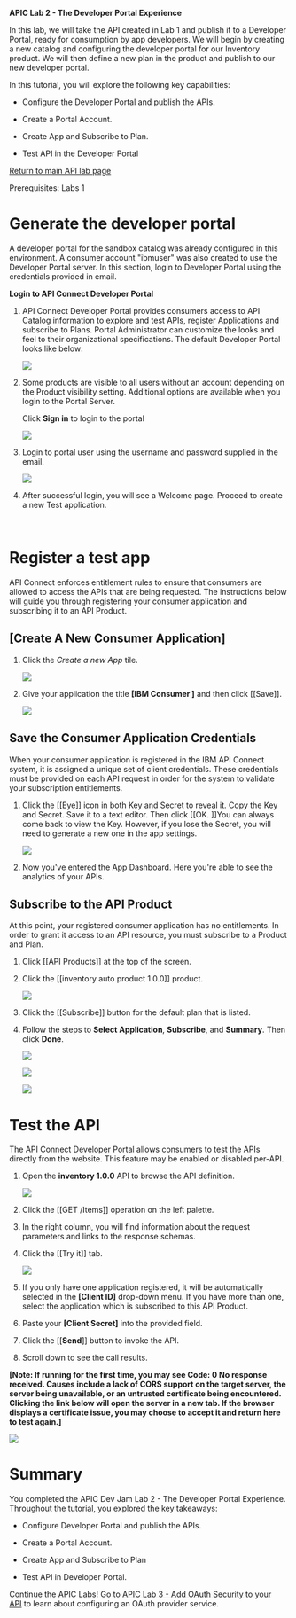 **APIC Lab 2 - The Developer Portal Experience**

In this lab, we will take the API created in Lab 1 and publish it to a
Developer Portal, ready for consumption by app developers. We will begin
by creating a new catalog and configuring the developer portal for our
Inventory product. We will then define a new plan in the product and
publish to our new developer portal.

In this tutorial, you will explore the following key capabilities:

-   Configure the Developer Portal and publish the APIs.

-   Create a Portal Account.

-   Create App and Subscribe to Plan.

-   Test API in the Developer Portal


[Return to main API lab page](../index.md)

Prerequisites: Labs 1

 Generate the developer portal
====================================================================================

A developer portal for the sandbox catalog was already configured in
this environment. A consumer account "ibmuser" was also created to use
the Developer Portal server. In this section, login to Developer Portal
using the credentials provided in email.

**Login to API Connect Developer Portal**

1.  API Connect Developer Portal provides consumers access to API
    Catalog information to explore and test APIs, register Applications
    and subscribe to Plans. Portal Administrator can customize the looks
    and feel to their organizational specifications. The default
    Developer Portal looks like below:

    ![](images/tutorial_html_df45d2edf6f25ba8.png)

2.  Some products are visible to all users without an account depending
    on the Product visibility setting. Additional options are available
    when you login to the Portal Server.

    Click **Sign in** to login to the portal

    ![](images/tutorial_html_279e27e5ac9b71cb.png)

3.  Login to portal user using the username and password supplied in the
    email.

    ![](images/tutorial_html_d0807a5f400162a.png)

4.  After successful login, you will see a Welcome page. Proceed to
    create a new Test application.

 

 Register a test app
==========================================================================

API Connect enforces entitlement rules to ensure that consumers are
allowed to access the APIs that are being requested. The instructions
below will guide you through registering your consumer application and
subscribing it to an API Product.

 [Create A New Consumer Application]
-----------------------------------------------------------------------------------------------------------------------------------------------------

1.  Click the *Create a new App* tile.

    ![](images/tutorial_html_114ebdd6ef4988c.png)

2.  Give your application the title **[IBM
    Consumer ]** and then
    click [[Save]].

    ![](images/tutorial_html_c4d9babec32568f9.png)

 Save the Consumer Application Credentials
-------------------------------------------------------------------------------------------------------------------------------------------------------------

When your consumer application is registered in the IBM API Connect
system, it is assigned a unique set of client credentials. These
credentials must be provided on each API request in order for the system
to validate your subscription entitlements.

1.  Click the [[Eye]] icon
    in both Key and Secret to reveal it. Copy the Key and Secret. Save
    it to a text editor. Then
    click [[OK. ]]You
    can always come back to view the Key. However, if you lose the
    Secret, you will need to generate a new one in the app settings.

    ![](images/tutorial_html_aba0b5683b88b7d6.png)

2.  Now you\'ve entered the App Dashboard. Here you\'re able to see the
    analytics of your APIs.

 Subscribe to the API Product
------------------------------------------------------------------------------------------------------------------------------------------------

At this point, your registered consumer application has no entitlements.
In order to grant it access to an API resource, you must subscribe to a
Product and Plan.

1.  Click [[API Products]] at
    the top of the screen.

2.  Click the [[inventory auto product
    1.0.0]] product.

    ![](images/tutorial_html_38168de09ddc40f.png)

3.  Click the [[Subscribe]] button
    for the default plan that is listed.

4.  Follow the steps to **Select Application**, **Subscribe**, and **Summary**. Then click **Done**.

    ![](images/tutorial_html_114ebdd6ef_SelectApp.png)

    ![](images/tutorial_html_cfeb4fb8846dee41.png)

    ![](images/tutorial_html_95cbfb50e3695ef5.png)

 Test the API
===================================================================

The API Connect Developer Portal allows consumers to test the APIs
directly from the website. This feature may be enabled or disabled
per-API.

1.  Open the **inventory 1.0.0** API to browse the API definition.

    ![](images/tutorial_html_9830850c1b13f9c1.png)

2.  Click the [[GET
    /Items]] operation
    on the left palette.

3.  In the right column, you will find information about the request
    parameters and links to the response schemas.

4.  Click the [[Try
    it]] tab.

    ![](images/tutorial_html_a16511906f41b73.png)

5.  If you only have one application registered, it will be
    automatically selected in the **[Client
    ID]** drop-down menu. If you have more
    than one, select the application which is subscribed to this API
    Product.

6.  Paste your **[Client Secret]** into the
    provided field.

7.  Click the [[**Send**]] button
    to invoke the API.

8.  Scroll down to see the call results.

**[Note: If running for the first time, you may see Code: 0 No response
received. Causes include a lack of CORS support on the target server,
the server being unavailable, or an untrusted certificate being
encountered. Clicking the link below will open the server in a new tab.
If the browser displays a certificate issue, you may choose to accept it
and return here to test again.]**

![](images/tutorial_html_1b2581520ef305f.png)

 Summary
==============================================================

You completed the APIC Dev Jam Lab 2 - The Developer Portal Experience.
Throughout the tutorial, you explored the key takeaways: 

-   Configure Developer Portal and publish the APIs.

-   Create a Portal Account. 

-   Create App and Subscribe to Plan

-   Test API in Developer Portal. 

Continue the APIC Labs! Go to [APIC Lab 3 - Add OAuth
Security to your
API](https://github.ibm.com/americas-integration/cp4i-pot/tree/master/cp4i-labs/APIC-Labs/Lab3) to
learn about configuring an OAuth provider service. 

